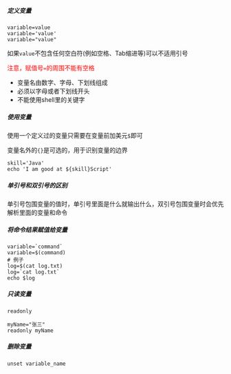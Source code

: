 ##### 定义变量

```shell
variable=value
variable='value'
variable="value"
```

如果`value`不包含任何空白符(例如空格、Tab缩进等)可以不适用引号

<font color=red>注意，赋值号`=`的周围不能有空格</font>

+ 变量名由数字、字母、下划线组成
+ 必须以字母或者下划线开头
+ 不能使用shell里的关键字

##### 使用变量

使用一个定义过的变量只需要在变量前加美元`$`即可

变量名外的`{}`是可选的，用于识别变量的边界

```shell
skill='Java'
echo 'I am good at ${skill}Script'
```

##### 单引号和双引号的区别

单引号包围变量的值时，单引号里面是什么就输出什么，双引号包围变量时会优先解析里面的变量和命令

##### 将命令结果赋值给变量

```shell
variable=`command`
variable=$(command)
# 例子
log=$(cat log.txt)
log=`cat log.txt`
echo $log 
```

##### 只读变量

`readonly`

```shell
myName="张三"
readonly myName
```

##### 删除变量

`unset variable_name`